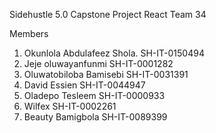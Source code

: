 Sidehustle 5.0 Capstone Project
React Team 34

Members
1. Okunlola Abdulafeez Shola. SH-IT-0150494
2. Jeje oluwayanfunmi SH-IT-0001282
3. Oluwatobiloba Bamisebi SH-IT-0031391
4. David Essien SH-IT-0044947
5. Oladepo Tesleem SH-IT-0000933
6. Wilfex SH-IT-0002261
7. Beauty Bamigbola SH-IT-0089399
